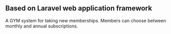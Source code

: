## Based on Laravel web application framework

A GYM system for taking new memberships. 
Members can choose between monthly and annual subscriptions. 

 
